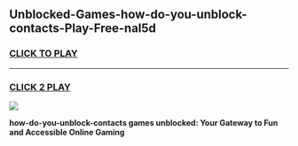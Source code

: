 
## Unblocked-Games-how-do-you-unblock-contacts-Play-Free-nal5d
<h3>
<a href="https://premium76.site?title=how-do-you-unblock-contacts&ref=18A1">CLICK TO PLAY</a></h3>
<hr>

<h3>
<a href="https://premium76.site?title=how-do-you-unblock-contacts&ref=18A1">CLICK 2 PLAY</a>
  
</h3>

<a href="https://premium76.site?title=how-do-you-unblock-contacts&ref=18A1"><img src="https://clearcache.store/games.png"></a>


**how-do-you-unblock-contacts games unblocked: Your Gateway to Fun and Accessible Online Gaming**
